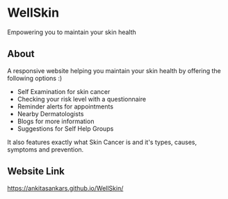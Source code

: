 # WellSkin
Empowering you to maintain your skin health

## About
A responsive website helping you maintain your skin health by offering the following options :)

- Self Examination for skin cancer
- Checking your risk level with a questionnaire
- Reminder alerts for appointments
- Nearby Dermatologists
- Blogs for more information
- Suggestions for Self Help Groups

It also features exactly what Skin Cancer is and it's types, causes, symptoms and prevention.

## Website Link

https://ankitasankars.github.io/WellSkin/
